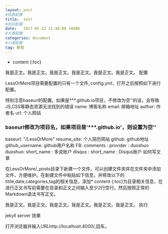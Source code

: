 ```yaml
---
layout: post
#标题配置
title:  test
#时间配置
date:   2017-05-23 11:40:00 +0800
#大类配置
categories: document
#小类配置
tag: 教程
---
```


* content
{:toc}


我是正文。我是正文。我是正文。我是正文。我是正文。我是正文。
配置

LessOrMore项目需要配置的只有一个文件_config.yml，打开之后按照如下进行配置。

特别注意baseurl的配置。如果是***.github.io项目，不修改为空''的话，会导致JS,CSS等静态资源无法找到的错误
name: 博客名称
email: 邮箱地址
author: 作者名
url: 个人网站
### baseurl修改为项目名，如果项目是'***.github.io'，则设置为空''
baseurl: "/LessOrMore"
resume_site: 个人简历网站
github: github地址
github_username: github用户名称
FB:
  comments :
    provider : duoshuo
    duoshuo:
        short_name : 多说账户
    disqus :
        short_name : Disqus账户
如何写文章

在LessOrMore/_posts目录下新建一个文件，可以创建文件夹并在文件夹中添加文件，方便维护。在新建文件中粘贴如下信息，并修改以下的titile,date,categories,tag的相关信息，添加* content {:toc}为目录相关信息，在进行正文书写前需要在目录和正文之间输入至少2行空行。然后按照正常的Markdown语法书写正文。

<!-- ---
layout: post
#标题配置
title:  标题
#时间配置
date:   2016-08-27 01:08:00 +0800
#大类配置
categories: document
#小类配置
tag: 教程
---

* content
{:toc}

 -->
我是正文。我是正文。我是正文。我是正文。我是正文。我是正文。
执行

jekyll server
效果

打开浏览器并输入URLhttp://localhost:4000/,回车。